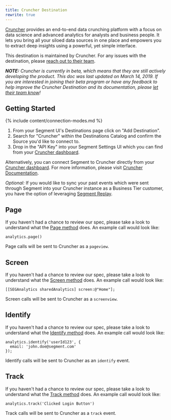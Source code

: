 ```yaml
---
title: Cruncher Destination
rewrite: true
---
```

[Cruncher](https://cruncherlabs.com/?utm_source=segmentio&utm_medium=docs&utm_campaign=partners) provides an end-to-end data crunching platform with a focus on data science and advanced analytics for analysts and business people. It lets you bring all your siloed data sources in one place and empowers you to extract deep insights using a powerful, yet simple interface.

This destination is maintained by Cruncher. For any issues with the destination, please [reach out to their team](mailto:support@cruncherlabs.com).

_**NOTE:** Cruncher is currently in beta, which means that they are still actively developing the product. This doc was last updated on March 14, 2019. If you are interested in joining their beta program or have any feedback to help improve the Cruncher Destination and its documentation, please [let  their team know](mailto:support@cruncherlabs.com)!_


## Getting Started

{% include content/connection-modes.md %}

1. From your Segment UI's Destinations page click on "Add Destination".
2. Search for "Cruncher" within the Destinations Catalog and confirm the Source you'd like to connect to.
3. Drop in the "API Key" into your Segment Settings UI which you can find from your [Cruncher dashboard](https://tower.cruncherlabs.com/connectors).

Alternatively, you can connect Segment to Cruncher directly from your [Cruncher dashboard](https://tower.cruncherlabs.com/connectors). For more information, please visit [Cruncher Documentation](https://docs.cruncherlabs.com/connectors/saas/segment).

_Optional:_ If you would like to sync your past events which were sent through Segment into your Cruncher instance as a Business Tier customer, you have the option of leveraging [Segment Replay](https://segment.com/docs/guides/destinations/what-are-my-data-export-options/#business-plan-customers).

## Page

If you haven't had a chance to review our spec, please take a look to understand what the [Page method](https://segment.com/docs/connections/spec/page/) does. An example call would look like:

```
analytics.page()
```

Page calls will be sent to Cruncher as a `pageview`.


## Screen

If you haven't had a chance to review our spec, please take a look to understand what the [Screen method](https://segment.com/docs/connections/spec/page/) does. An example call would look like:

```
[[SEGAnalytics sharedAnalytics] screen:@"Home"];
```

Screen calls will be sent to Cruncher as a `screenview`.


## Identify

If you haven't had a chance to review our spec, please take a look to understand what the [Identify method](https://segment.com/docs/connections/spec/identify/) does. An example call would look like:

```
analytics.identify('userId123', {
  email: 'john.doe@segment.com'
});
```

Identify calls will be sent to Cruncher as an `identify` event.


## Track

If you haven't had a chance to review our spec, please take a look to understand what the [Track method](https://segment.com/docs/connections/spec/track/) does. An example call would look like:

```
analytics.track('Clicked Login Button')
```

Track calls will be sent to Cruncher as a `track` event.
